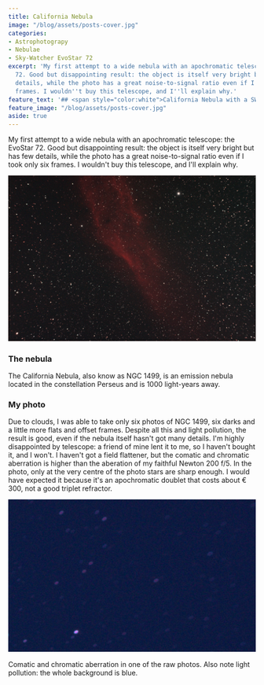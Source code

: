```yaml
---
title: California Nebula
image: "/blog/assets/posts-cover.jpg"
categories:
- Astrophotograpy
- Nebulae
- Sky-Watcher EvoStar 72
excerpt: 'My first attempt to a wide nebula with an apochromatic telescope: the EvoStar
  72. Good but disappointing result: the object is itself very bright but has few
  details, while the photo has a great noise-to-signal ratio even if I took only six
  frames. I wouldn''t buy this telescope, and I''ll explain why.'
feature_text: '## <span style="color:white">California Nebula with a SW EvoStar 72</span>'
feature_image: "/blog/assets/posts-cover.jpg"
aside: true
---
```


My first attempt to a wide nebula with an apochromatic telescope: the EvoStar 72. Good but disappointing result: the object is itself very bright but has few details, while the photo has a great noise-to-signal ratio even if I took only six frames. I wouldn't buy this telescope, and I'll explain why.

![California Nebula](/blog/2019/2019-01-02-california-nebula.jpg)

### The nebula

The California Nebula, also know as NGC 1499, is an emission nebula located in the constellation Perseus and is 1000 light-years away.

### My photo
Due to clouds, I was able to take only six photos of NGC 1499, six darks and a little more flats and offset frames. Despite all this and light pollution, the result is good, even if the nebula itself hasn't got many details. I'm highly disappointed by telescope: a friend of mine lent it to me, so I haven't bought it, and I won't. I haven't got a field flattener, but the comatic and chromatic aberration is higher than the aberation of my faithful Newton 200 f/5. In the photo, only at the very centre of the photo stars are sharp enough. I would have expected it because it's an apochromatic doublet that costs about € 300, not a good triplet refractor.

![Comatic and chromatic aberation in one of the raw photos](/blog/2019/2019-01-02-california-nebula-aberation.jpg)

Comatic and chromatic aberration in one of the raw photos. Also note light pollution: the whole background is blue.
